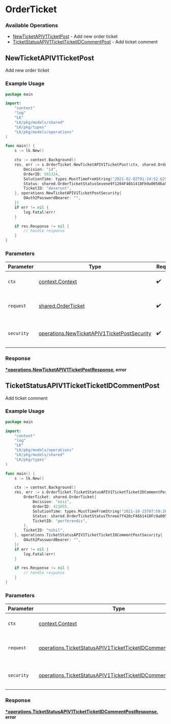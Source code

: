 # OrderTicket

### Available Operations

* [NewTicketAPIV1TicketPost](#newticketapiv1ticketpost) - Add new order ticket
* [TicketStatusAPIV1TicketTicketIDCommentPost](#ticketstatusapiv1ticketticketidcommentpost) - Add ticket comment

## NewTicketAPIV1TicketPost

Add new order ticket

### Example Usage

```go
package main

import(
	"context"
	"log"
	"LK"
	"LK/pkg/models/shared"
	"LK/pkg/types"
	"LK/pkg/models/operations"
)

func main() {
    s := lk.New()

    ctx := context.Background()
    res, err := s.OrderTicket.NewTicketAPIV1TicketPost(ctx, shared.OrderTicket{
        Decision: "id",
        OrderID: 501324,
        SolutionTime: types.MustTimeFromString("2021-02-02T01:24:52.629Z"),
        Status: shared.OrderTicketStatusSevene9f1204F46b1410Fb9a0050ba5d6c38,
        TicketID: "deserunt",
    }, operations.NewTicketAPIV1TicketPostSecurity{
        OAuth2PasswordBearer: "",
    })
    if err != nil {
        log.Fatal(err)
    }

    if res.Response != nil {
        // handle response
    }
}
```

### Parameters

| Parameter                                                                                                  | Type                                                                                                       | Required                                                                                                   | Description                                                                                                |
| ---------------------------------------------------------------------------------------------------------- | ---------------------------------------------------------------------------------------------------------- | ---------------------------------------------------------------------------------------------------------- | ---------------------------------------------------------------------------------------------------------- |
| `ctx`                                                                                                      | [context.Context](https://pkg.go.dev/context#Context)                                                      | :heavy_check_mark:                                                                                         | The context to use for the request.                                                                        |
| `request`                                                                                                  | [shared.OrderTicket](../../models/shared/orderticket.md)                                                   | :heavy_check_mark:                                                                                         | The request object to use for the request.                                                                 |
| `security`                                                                                                 | [operations.NewTicketAPIV1TicketPostSecurity](../../models/operations/newticketapiv1ticketpostsecurity.md) | :heavy_check_mark:                                                                                         | The security requirements to use for the request.                                                          |


### Response

**[*operations.NewTicketAPIV1TicketPostResponse](../../models/operations/newticketapiv1ticketpostresponse.md), error**


## TicketStatusAPIV1TicketTicketIDCommentPost

Add ticket comment

### Example Usage

```go
package main

import(
	"context"
	"log"
	"LK"
	"LK/pkg/models/operations"
	"LK/pkg/models/shared"
	"LK/pkg/types"
)

func main() {
    s := lk.New()

    ctx := context.Background()
    res, err := s.OrderTicket.TicketStatusAPIV1TicketTicketIDCommentPost(ctx, operations.TicketStatusAPIV1TicketTicketIDCommentPostRequest{
        OrderTicket: shared.OrderTicket{
            Decision: "nisi",
            OrderID: 423855,
            SolutionTime: types.MustTimeFromString("2021-10-15T07:59:26.631Z"),
            Status: shared.OrderTicketStatusThreee7f420cF46b1410Fc9a0050ba5d6c38,
            TicketID: "perferendis",
        },
        TicketID: "nihil",
    }, operations.TicketStatusAPIV1TicketTicketIDCommentPostSecurity{
        OAuth2PasswordBearer: "",
    })
    if err != nil {
        log.Fatal(err)
    }

    if res.Response != nil {
        // handle response
    }
}
```

### Parameters

| Parameter                                                                                                                                      | Type                                                                                                                                           | Required                                                                                                                                       | Description                                                                                                                                    |
| ---------------------------------------------------------------------------------------------------------------------------------------------- | ---------------------------------------------------------------------------------------------------------------------------------------------- | ---------------------------------------------------------------------------------------------------------------------------------------------- | ---------------------------------------------------------------------------------------------------------------------------------------------- |
| `ctx`                                                                                                                                          | [context.Context](https://pkg.go.dev/context#Context)                                                                                          | :heavy_check_mark:                                                                                                                             | The context to use for the request.                                                                                                            |
| `request`                                                                                                                                      | [operations.TicketStatusAPIV1TicketTicketIDCommentPostRequest](../../models/operations/ticketstatusapiv1ticketticketidcommentpostrequest.md)   | :heavy_check_mark:                                                                                                                             | The request object to use for the request.                                                                                                     |
| `security`                                                                                                                                     | [operations.TicketStatusAPIV1TicketTicketIDCommentPostSecurity](../../models/operations/ticketstatusapiv1ticketticketidcommentpostsecurity.md) | :heavy_check_mark:                                                                                                                             | The security requirements to use for the request.                                                                                              |


### Response

**[*operations.TicketStatusAPIV1TicketTicketIDCommentPostResponse](../../models/operations/ticketstatusapiv1ticketticketidcommentpostresponse.md), error**

